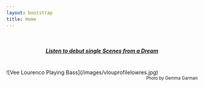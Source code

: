 ```yaml
---
layout: bootstrap
title: Home
---
```


<br />
<div style="text-align: center"><h5><a href="https://smarturl.it/vlouscenes">Listen to debut single Scenes from a Dream</a></h5></div>
<br />
![Vee Lourenco Playing Bass](/images/vlouprofilelowres.jpg)
<div style="text-align: right; font-size: 0.8em"> Photo by Gemma Garman </div>